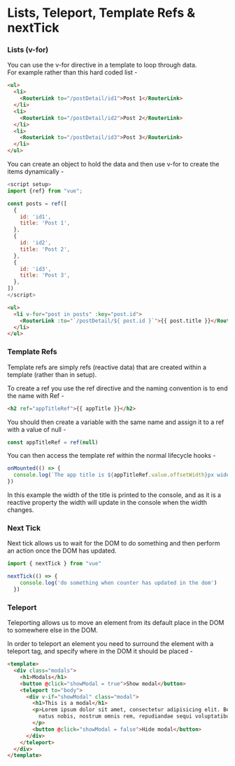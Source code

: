 # Lists, Teleport, Template Refs &amp; nextTick

### Lists (v-for)

You can use the v-for directive in a template to loop through data.   
For example rather than this hard coded list -

```html
<ul>
  <li>
    <RouterLink to="/postDetail/id1">Post 1</RouterLink>
  </li>
  <li>
    <RouterLink to="/postDetail/id2">Post 2</RouterLink>
  </li>
  <li>
    <RouterLink to="/postDetail/id3">Post 3</RouterLink>
  </li>
</ul>
```

You can create an object to hold the data and then use v-for to create the items dynamically -

```Javascript
<script setup>
import {ref} from "vue";

const posts = ref([
  {
    id: 'id1',
    title: 'Post 1',
  },
  {
    id: 'id2',
    title: 'Post 2',
  },
  {
    id: 'id3',
    title: 'Post 3',
  },
])
</script>
```

```html
<ul>
  <li v-for="post in posts" :key="post.id">
    <RouterLink :to="`/postDetail/${ post.id }`">{{ post.title }}</RouterLink>
  </li>
</ul>
```

### Template Refs

Template refs are simply refs (reactive data) that are created within a template (rather than in setup).

To create a ref you use the ref directive and the naming convention is to end the name with Ref -

```html
<h2 ref="appTitleRef">{{ appTitle }}</h2>
```

You should then create a variable with the same name and assign it to a ref with a value of null -

```Javascript
const appTitleRef = ref(null)
```

You can then access the template ref within the normal lifecycle hooks -

```Javascript
onMounted(() => {
  console.log(`The app title is ${appTitleRef.value.offsetWidth}px wide`)
})
```

In this example the width of the title is printed to the console, and as it is a reactive property
the width will update in the console when the width changes.

### Next Tick

Next tick allows us to wait for the DOM to do something and then perform an action once the DOM has updated.

```Javascript
import { nextTick } from "vue"

nextTick(() => {
    console.log('do something when counter has updated in the dom')
  })
```


### Teleport

Teleporting allows us to move an element from its default place in the DOM to somewhere else in the DOM.

In order to teleport an element you need to surround the element with a teleport tag, and specify where 
in the DOM it should be placed -

```html
<template>
  <div class="modals">
    <h1>Modals</h1>
    <button @click="showModal = true">Show modal</button>
    <teleport to="body">
      <div v-if="showModal" class="modal">
        <h1>This is a modal</h1>
        <p>Lorem ipsum dolor sit amet, consectetur adipisicing elit. Beatae consequuntur dolor eaque in, ipsa laborum
          natus nobis, nostrum omnis rem, repudiandae sequi voluptatibus? Atque beatae dignissimos earum, exercitationem fugiat quibusdam?
        </p>
        <button @click="showModal = false">Hide modal</button>
      </div>
    </teleport>
  </div>
</template>
```